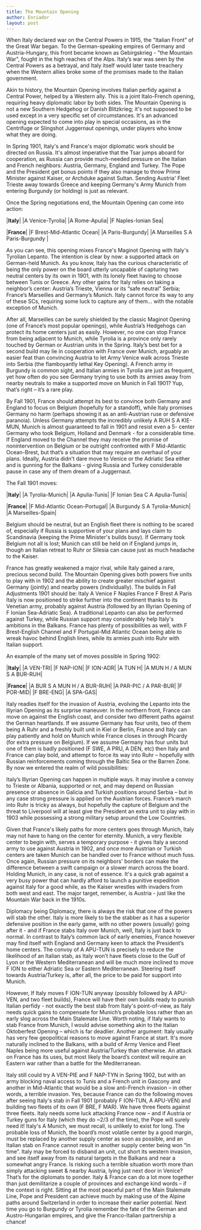 ```yaml
---
title: The Mountain Opening
author: Enriador
layout: post
---
```


When Italy declared war on the Central Powers in 1915, the "Italian Front" of the Great War began. To the German-speaking empires of Germany and Austria-Hungary, this front became known as Gebirgskrieg - "the Mountain War", fought in the high reaches of the Alps. Italy’s war was seen by the Central Powers as a betrayal, and Italy itself would later taste treachery when the Western allies broke some of the promises made to the Italian government. 

Akin to history, the Mountain Opening involves Italian perfidy against a Central Power, helped by a Western ally. This is a joint Italo-French opening, requiring heavy diplomatic labor by both sides. The Mountain Opening is not a new Southern Hedgehog or Danish Blitzkrieg; it's not supposed to be used except in a very specific set of circumstances. It's an advanced opening expected to come into play in special occasions, as in the Centrifuge or Slingshot Juggernaut openings, under players who know what they are doing. 

In Spring 1901, Italy's and France's major diplomatic work should be directed on Russia. It's almost imperative that the Tsar jumps aboard for cooperation, as Russia can provide much-needed pressure on the Italian and French neighbors: Austria, Germany, England and Turkey. The Pope and the President get bonus points if they also manage to throw Prime Minister against Kaiser, or Archduke against Sultan. Sending Austria' Fleet Trieste away towards Greece and keeping Germany's Army Munich from entering Burgundy (or holding) is just as relevant. 

Once the Spring negotiations end, the Mountain Opening can come into action: 

|**Italy**|
|A Venice-Tyrolia|
|A Rome-Apulia|
|F Naples-Ionian Sea| 

|**France**|
|F Brest-Mid-Atlantic Ocean|
|A Paris-Burgundy| 
|A Marseilles S A Paris-Burgundy |

As you can see, this opening mixes France's Maginot Opening with Italy's Tyrolian Lepanto. The intention is clear by now: a supported attack on German-held Munich. As you know, Italy has the curious characteristic of being the only power on the board utterly uncapable of capturing two neutral centers by its own in 1901, with its lonely fleet having to choose between Tunis or Greece. Any other gains for Italy relies on taking a neighbor’s center: Austria’s Trieste, Vienna or its “safe neutral” Serbia; France’s Marseilles and Germany’s Munich. Italy cannot force its way to any of these SCs, requiring some luck to capture any of them… with the notable exception of Munich. 

After all, Marseilles can be surely shielded by the classic Maginot Opening (one of France’s most popular openings), while Austria’s Hedgehogs can protect its home centers just as easily. However, no one can stop France from being adjacent to Munich, while Tyrolia is a province only rarely touched by German or Austrian units in the Spring. Italy’s best bet for a second build may lie in cooperation with France over Munich, arguably an easier feat than convincing Austria to let Army Venice walk across Trieste into Serbia (the flamboyantly lethal Key Opening). A French army in Burgundy is common sight, and Italian armies in Tyrolia are just as frequent, yet how often do you see Germany trying to use both its armies away from nearby neutrals to make a supported move on Munich in Fall 1901? Yup, that’s right – it’s a rare play. 

By Fall 1901, France should attempt its best to convince both Germany and England to focus on Belgium (hopefully for a standoff), while Italy promises Germany no harm (perhaps showing it as an anti-Austrian ruse or defensive paranoia). Unless Germany attempts the incredibly unlikely A RUH S A KIE-MUN, Munich is almost guaranteed to fall in 1901 and resist even a 5- center Germany who took Belgium, Holland and Denmark - for a considerable time. If England moved to the Channel they may receive the promise of nonintervention on Belgium or be outright confronted with F Mid-Atlantic Ocean-Brest, but that’s a situation that may require an overhaul of your plans. Ideally, Austria didn't dare move to Venice or the Adriatic Sea either and is gunning for the Balkans - giving Russia and Turkey considerable pause in case any of them dream of a Juggernaut. 

The Fall 1901 moves:

|**Italy**|
|A Tyrolia-Munich| 
|A Apulia-Tunis|
|F Ionian Sea C A Apulia-Tunis|

|**France**|
|F Mid-Atlantic Ocean-Portugal|
|A Burgundy S A Tyrolia-Munich| 
|A Marseilles-Spain| 

Belgium should be neutral, but an English fleet there is nothing to be scared of, especially if Russia is supportive of your plans and lays claim to Scandinavia (keeping the Prime Minister's builds busy). If Germany took Belgium not all is lost; Munich can still be held on if England jumps in, though an Italian retreat to Ruhr or Silesia can cause just as much headache to the Kaiser. 

France has greatly weakened a major rival, while Italy gained a rare, precious second build. The Mountain Opening gives both powers five units to play with in 1902 and the ability to create greater mischief against Germany (jointly) and nearby powers (individually). The builds in Fall Adjustments 1901 should be: Italy A Venice F Naples France F Brest A Paris Italy is now positioned to strike further into the continent thanks to its Venetian army, probably against Austria (followed by an Illyrian Opening of F Ionian Sea-Adriatic Sea). A traditional Lepanto can also be performed against Turkey, while Russian support may considerably help Italy's ambitions in the Balkans. France has plenty of possibilities as well, with F Brest-English Channel and F Portugal-Mid Atlantic Ocean being able to wreak havoc behind English lines, while its armies push into Ruhr with Italian support. 

An example of the many set of moves possible in Spring 1902:

|**Italy**|
|A VEN-TRI|
|F NAP-ION|
|F ION-ADR| 
|A TUN H|
|A MUN H / A MUN S A BUR-RUH| 

|**France**|
|A BUR S A MUN H / A BUR-RUH| 
|A PAR-PIC / A PAR-BUR| 
|F POR-MID|
|F BRE-ENG|
|A SPA-GAS| 

Italy readies itself for the invasion of Austria, evolving the Lepanto into the Illyrian Opening as its surprise maneuver. In the northern front, France can move on against the English coast, and consider two different paths against the German heartlands. If we assume Germany has four units, two of them being A Ruhr and a freshly built unit in Kiel or Berlin, France and Italy can play patiently and hold on Munich while France closes in through Picardy (for extra pressure on Belgium). If we assume Germany has four units but one of them is badly positioned (F SWE, A PRU, A DEN, etc) then Italy and France can play bold, and attempt to force its way into Ruhr – hopefully with Russian reinforcements coming through the Baltic Sea or the Barren Zone. By now we entered the realm of wild possibilities:

Italy’s Illyrian Opening can happen in multiple ways. It may involve a convoy to Trieste or Albania, supported or not, and may depend on Russian presence or absence in Galicia and Turkish positions around Serbia – but in any case strong pressure is applied on the Austrian forces. France’s march into Ruhr is tricky as always, but hopefully the capture of Belgium and the threat to Liverpool will at least give the President an extra unit to play with in 1903 while possessing a strong military setup around the Low Countries.

Given that France's likely paths for more centers goes through Munich, Italy may not have to hang on the center for eternity. Munich, a very flexible center to begin with, serves a temporary purpose - it gives Italy a second army to use against Austria in 1902, and once more Austrian or Turkish centers are taken Munich can be handled over to France without much fuss. Once again, Russian pressure on its neighbors' borders can make the difference between a swift campaign or a slower march across the board. Holding Munich, in any case, is not of essence. It's a quick grab against a very busy power that can hardly afford to launch a punitive expedition against Italy for a good while, as the Kaiser wrestles with invaders from both west and east. The major target, remember, is Austria - just like the Mountain War back in the 1910s.
 
Diplomacy being Diplomacy, there is always the risk that one of the powers will stab the other. Italy is more likely to be the stabber as it has a superior defensive position in the early game, with no other powers (usually) going after it - and if France stabs Italy over Munich, well, Italy is just back to normal. In contrast to Italy’s common lack of early enemies, France however may find itself with England and Germany keen to attack the President’s home centers. The convoy of A APU-TUN is precisely to reduce the likelihood of an Italian stab, as Italy won’t have fleets close to the Gulf of Lyon or the Western Mediterranean and will be much more inclined to move F ION to either Adriatic Sea or Eastern Mediterranean. Steering itself towards Austria/Turkey is, after all, the price to be paid for support into Munich.

However, If Italy moves F ION-TUN anyway (possibly followed by A APU-VEN, and two fleet builds), France will have their own builds ready to punish Italian perfidy - not exactly the best stab from Italy's point-of-view, as Italy needs quick gains to compensate for Munich’s probable loss rather than an early slog across the Main Stalemate Line. Worth noting, if Italy wants to stab France from Munich, I would advise something akin to the Italian Oktoberfest Opening – which is far deadlier. Another argument: Italy usually has very few geopolitical reasons to move against France at start. It's more naturally inclined to the Balkans, with a build of Army Venice and Fleet Naples being more useful against Austria/Turkey than otherwise. An attack on France has its uses, but most likely the board’s context will require an Eastern war rather than a battle for the Mediterranean.

Italy still could try A VEN-PIE and F NAP-TYN in Spring 1902, but with an army blocking naval access to Tunis and a French unit in Gascony and another in Mid-Atlantic that would be a slow anti-French invasion – in other words, a terrible invasion. Yes, because France can do the following moves after seeing Italy's stab in Fall 1901 (probably F ION-TUN, A APU-VEN) and building two fleets of its own (F BRE, F MAR). We have three fleets against three fleets. Italy needs some luck attacking France now – and if Austria or Turkey guns for Italy (which they do ~2/3 of the time), the Pope will surely need it! Italy's A Munich, we must recall, is unlikely to exist for long. The probable loss of Munich, the board’s most volatile center by a good margin, must be replaced by another supply center as soon as possible, and an Italian stab on France cannot result in another supply center being won “in time”. Italy may be forced to disband an unit, cut short its western invasion, and see itself away from its natural targets in the Balkans and near a somewhat angry France. Is risking such a terrible situation worth more than simply attacking sweet & nearby Austria, lying just next door in Venice? That’s for the diplomats to ponder. Italy & France can do a lot more together than just demilitarize a couple of provinces and exchange kind words – if the context is right. Sitting at the most peaceful part of the Main Stalemate Line, Pope and President can achieve much by making use of the Alpine paths around Switzerland in order to increase their earlier potential. Next time you go to Burgundy or Tyrolia remember the fate of the German and Austro-Hungarian empires, and give the Franco-Italian partnership a chance!
